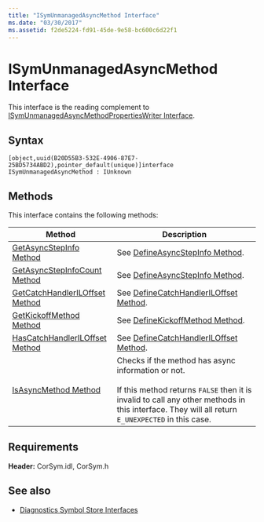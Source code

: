 ```yaml
---
title: "ISymUnmanagedAsyncMethod Interface"
ms.date: "03/30/2017"
ms.assetid: f2de5224-fd91-45de-9e58-bc600c6d22f1
---
```

# ISymUnmanagedAsyncMethod Interface
This interface is the reading complement to [ISymUnmanagedAsyncMethodPropertiesWriter Interface](isymunmanagedasyncmethodpropertieswriter-interface.md).  
  
## Syntax  
  
```idl  
[object,uuid(B20D55B3-532E-4906-87E7-25BD5734ABD2),pointer_default(unique)]interface ISymUnmanagedAsyncMethod : IUnknown  
```  
  
## Methods  
 This interface contains the following methods:  
  
|Method|Description|  
|------------|-----------------|  
|[GetAsyncStepInfo Method](isymunmanagedasyncmethod-getasyncstepinfo-method.md)|See [DefineAsyncStepInfo Method](isymunmanagedasyncmethodpropertieswriter-defineasyncstepinfo-method.md).|  
|[GetAsyncStepInfoCount Method](isymunmanagedasyncmethod-getasyncstepinfocount-method.md)|See [DefineAsyncStepInfo Method](isymunmanagedasyncmethodpropertieswriter-defineasyncstepinfo-method.md).|  
|[GetCatchHandlerILOffset Method](isymunmanagedasyncmethod-getcatchhandleriloffset-method.md)|See [DefineCatchHandlerILOffset Method](isymunmanagedasyncmethodpropertieswriter-definecatchhandleriloffset-method.md).|  
|[GetKickoffMethod Method](isymunmanagedasyncmethod-getkickoffmethod-method.md)|See [DefineKickoffMethod Method](isymunmanagedasyncmethodpropertieswriter-definekickoffmethod-method.md).|  
|[HasCatchHandlerILOffset Method](isymunmanagedasyncmethod-hascatchhandleriloffset-method.md)|See [DefineCatchHandlerILOffset Method](isymunmanagedasyncmethodpropertieswriter-definecatchhandleriloffset-method.md).|  
|[IsAsyncMethod Method](isymunmanagedasyncmethod-isasyncmethod-method.md)|Checks if the method has async information or not.<br /><br /> If this method returns `FALSE` then it is invalid to call any other methods in this interface. They will all return `E_UNEXPECTED` in this case.|  
  
## Requirements  
 **Header:** CorSym.idl, CorSym.h  
  
## See also

- [Diagnostics Symbol Store Interfaces](diagnostics-symbol-store-interfaces.md)
